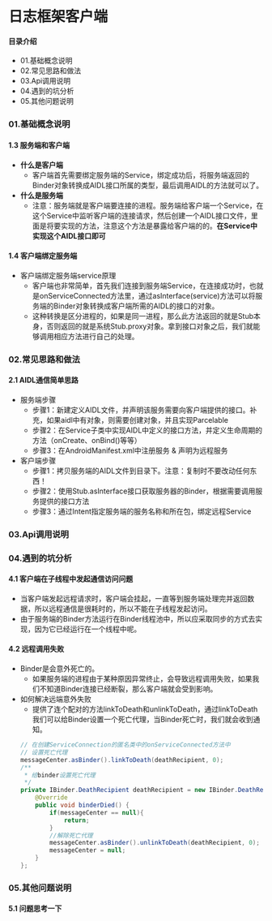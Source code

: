 # 日志框架客户端
#### 目录介绍
- 01.基础概念说明
- 02.常见思路和做法
- 03.Api调用说明
- 04.遇到的坑分析
- 05.其他问题说明



### 01.基础概念说明


#### 1.3 服务端和客户端
- **什么是客户端**
    - 客户端首先需要绑定服务端的Service，绑定成功后，将服务端返回的Binder对象转换成AIDL接口所属的类型，最后调用AIDL的方法就可以了。
- **什么是服务端**
    - 注意：服务端就是客户端要连接的进程。服务端给客户端一个Service，在这个Service中监听客户端的连接请求，然后创建一个AIDL接口文件，里面是将要实现的方法，注意这个方法是暴露给客户端的的。**在Service中实现这个AIDL接口即可**


#### 1.4 客户端绑定服务端
- 客户端绑定服务端service原理
    - 客户端也非常简单，首先我们连接到服务端Service，在连接成功时，也就是onServiceConnected方法里，通过asInterface(service)方法可以将服务端的Binder对象转换成客户端所需的AIDL的接口的对象。
    - 这种转换是区分进程的，如果是同一进程，那么此方法返回的就是Stub本身，否则返回的就是系统Stub.proxy对象。拿到接口对象之后，我们就能够调用相应方法进行自己的处理。



### 02.常见思路和做法
#### 2.1 AIDL通信简单思路
- 服务端步骤
    - 步骤1：新建定义AIDL文件，并声明该服务需要向客户端提供的接口。补充，如果aidl中有对象，则需要创建对象，并且实现Parcelable
    - 步骤2：在Service子类中实现AIDL中定义的接口方法，并定义生命周期的方法（onCreate、onBind()等等）
    - 步骤3：在AndroidManifest.xml中注册服务 & 声明为远程服务
- 客户端步骤
    - 步骤1：拷贝服务端的AIDL文件到目录下。注意：复制时不要改动任何东西！
    - 步骤2：使用Stub.asInterface接口获取服务器的Binder，根据需要调用服务提供的接口方法
    - 步骤3：通过Intent指定服务端的服务名称和所在包，绑定远程Service



### 03.Api调用说明


### 04.遇到的坑分析
#### 4.1 客户端在子线程中发起通信访问问题
- 当客户端发起远程请求时，客户端会挂起，一直等到服务端处理完并返回数据，所以远程通信是很耗时的，所以不能在子线程发起访问。
- 由于服务端的Binder方法运行在Binder线程池中，所以应采取同步的方式去实现，因为它已经运行在一个线程中呢。



#### 4.2 远程调用失败
- Binder是会意外死亡的。
    - 如果服务端的进程由于某种原因异常终止，会导致远程调用失败，如果我们不知道Binder连接已经断裂，那么客户端就会受到影响。
- 如何解决远端意外失败
    - 提供了连个配对的方法linkToDeath和unlinkToDeath，通过linkToDeath我们可以给Binder设置一个死亡代理，当Binder死亡时，我们就会收到通知。
    ``` java
    // 在创建ServiceConnection的匿名类中的onServiceConnected方法中
    // 设置死亡代理
    messageCenter.asBinder().linkToDeath(deathRecipient, 0);
    /**
     * 给binder设置死亡代理
     */
    private IBinder.DeathRecipient deathRecipient = new IBinder.DeathRecipient() {
        @Override
        public void binderDied() {
            if(messageCenter == null){
                return;
            }
            //解除死亡代理
            messageCenter.asBinder().unlinkToDeath(deathRecipient, 0);
            messageCenter = null;
        }
    };
    ```




### 05.其他问题说明
#### 5.1 问题思考一下


